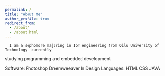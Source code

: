 ```yaml
---
permalink: /
title: "About Me"
author_profile: true
redirect_from: 
  - /about/
  - /about.html
---  
```

      I am a sophomore majoring in IoT engineering from Qilu University of Technology, currently
 studying programming and embedded development.

Software: Photoshop Dreemweeaver In Design
Languages: HTML CSS JAVA

